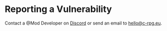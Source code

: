 # Reporting a Vulnerability

Contact a @Mod Developer on [Discord](https://discord.gg/83RJDN9) or send an
email to [hello@c-rpg.eu](mailto:hello@c-rpg.eu).
